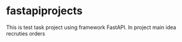 # fastapiprojects
This is test task project using framework FastAPI. In project main idea recruties orders
